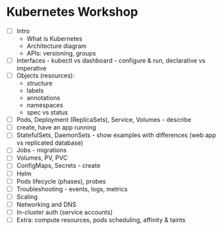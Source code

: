 Kubernetes Workshop
===================

* [ ] Intro
  * What is Kubernetes
  * Architecture diagram
  * APIs: versioning, groups
* [ ] Interfaces - kubectl vs dashboard - configure & run, declarative vs imperative
* [ ] Objects (resources):
  * structure
  * labels
  * annotations
  * namespaces
  * spec vs status
* [ ] Pods, Deployment (ReplicaSets), Service, Volumes - describe
* [ ] create, have an app running
* [ ] StatefulSets, DaemonSets - show examples with differences (web app vs replicated database)
* [ ] Jobs - migrations
* [ ] Volumes, PV, PVC
* [ ] ConfigMaps, Secrets - create
* [ ] Helm
* [ ] Pods lifecycle (phases), probes
* [ ] Troubleshooting - events, logs, metrics
* [ ] Scaling
* [ ] Networking and DNS
* [ ] In-cluster auth (service accounts)
* [ ] Extra: compute resources, pods scheduling, affinity & taints
